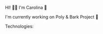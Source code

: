 HI! 👋🏻 I'm Carolina 🤠

I'm currently working on Poly & Bark Project 💛 

Technologies:

<!---
carolinaegithub/carolinaegithub is a ✨ special ✨ repository because its `README.md` (this file) appears on your GitHub profile.
You can click the Preview link to take a look at your changes.
--->
